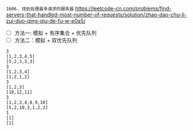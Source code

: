 
`1606. 找到处理最多请求的服务器` https://leetcode-cn.com/problems/find-servers-that-handled-most-number-of-requests/solution/zhao-dao-chu-li-zui-duo-qing-qiu-de-fu-w-e0a5/
- [ ] 方法一: 模拟 + 有序集合 + 优先队列
- [ ] 方法二：模拟 + 双优先队列

```
3
[1,2,3,4,5]
[5,2,3,3,3]
3
[1,2,3,4]
[1,2,1,2]
3
[1,2,3]
[10,12,11]
3
[1,2,3,4,8,9,10]
[5,2,10,3,1,2,2]
1
[1]
[1]
```
